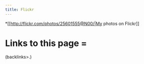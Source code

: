 ```yaml
---
title: Flickr
---
```

*[[http://flickr.com/photos/25601555@N00/|My photos on Flickr]]

#  Links to this page =
(backlinks>.)
